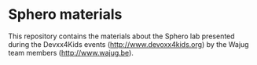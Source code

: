 # Sphero materials

This repository contains the materials about the Sphero lab presented during the Devxx4Kids events (http://www.devoxx4kids.org) by the Wajug team members (http://www.wajug.be).
